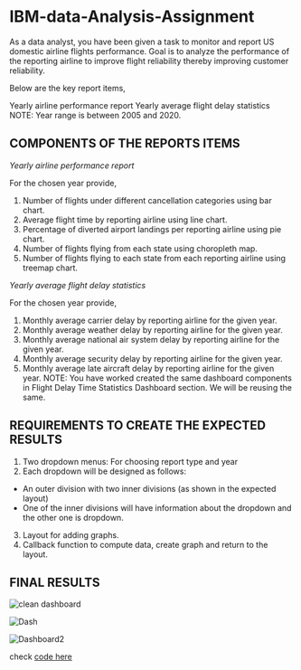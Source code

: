 # IBM-data-Analysis-Assignment
As a data analyst, you have been given a task to monitor and report US domestic airline flights performance. Goal is to analyze the performance of the reporting airline to improve flight reliability thereby improving customer reliability.

Below are the key report items,

Yearly airline performance report 
Yearly average flight delay statistics
NOTE: Year range is between 2005 and 2020.

## COMPONENTS OF THE REPORTS ITEMS
*Yearly airline performance report*

For the chosen year provide,

1. Number of flights under different cancellation categories using bar chart.
2. Average flight time by reporting airline using line chart.
3. Percentage of diverted airport landings per reporting airline using pie chart.
4. Number of flights flying from each state using choropleth map.
5. Number of flights flying to each state from each reporting airline using treemap chart.


*Yearly average flight delay statistics*

For the chosen year provide,

1. Monthly average carrier delay by reporting airline for the given year.
2. Monthly average weather delay by reporting airline for the given year.
3. Monthly average national air system delay by reporting airline for the given year.
4. Monthly average security delay by reporting airline for the given year.
5. Monthly average late aircraft delay by reporting airline for the given year.
NOTE: You have worked created the same dashboard components in Flight Delay Time Statistics Dashboard section. We will be reusing the same.

## REQUIREMENTS TO CREATE THE EXPECTED RESULTS
1. Two dropdown menus: For choosing report type and year
2. Each dropdown will be designed as follows:
* An outer division with two inner divisions (as shown in the expected layout)
* One of the inner divisions will have information about the dropdown and the other one is dropdown.
3. Layout for adding graphs.
4. Callback function to compute data, create graph and return to the layout.

## FINAL RESULTS


![clean dashboard](https://github.com/dannieRope/IBM-data-Analysis-Assignment/assets/132214828/c4b435f8-4bc5-4807-89f6-e4689f563d01)

![Dash](https://github.com/dannieRope/IBM-data-Analysis-Assignment/assets/132214828/695eb5e1-3cef-4bdf-813a-93ec5c9b00a8)

![Dashboard2](https://github.com/dannieRope/IBM-data-Analysis-Assignment/assets/132214828/df745777-8e04-486f-8136-41b659a7f914)

check [code here](https://github.com/dannieRope/IBM-data-Analysis-Assignment/blob/main/Data_Visualization_with_Python.py)


